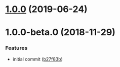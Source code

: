 # [1.0.0](https://github.com/ovh-ux/rollup-plugin-less-tilde-importer/compare/v1.0.0-beta.0...v1.0.0) (2019-06-24)



# 1.0.0-beta.0 (2018-11-29)


### Features

* initial commit ([b27f83b](https://github.com/ovh-ux/rollup-plugin-less-tilde-importer/commit/b27f83b))



